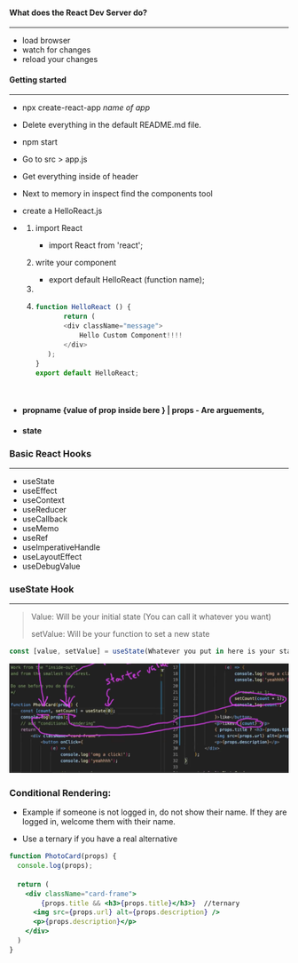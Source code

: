 #### What does the React Dev Server do?

---

- load browser
- watch for changes
- reload your changes



#### Getting started

----

* npx create-react-app *name of app*

* Delete everything in the default README.md file. 

* npm start

* Go to src > app.js

* Get everything inside of header

* Next to memory in inspect find the components tool

* create a HelloReact.js

* 1. import React

     - import React from 'react';

  2. write your component

     - export default HelloReact (function name); 

  3. 

  4. ```javascript
     function HelloReact () {
     		return (
     		<div className="message">
     		  	Hello Custom Component!!!!
     		</div>
     	);
     }
     export default HelloReact;
     ```


​     

* #### propname {value of prop inside bere } | props - Are arguements, 

* #### state

  ### 

### Basic React Hooks

---

* useState
* useEffect
* useContext
* useReducer
* useCallback
* useMemo
* useRef
* useImperativeHandle
* useLayoutEffect
* useDebugValue



### useState Hook

-----

> Value:  Will be your initial state (You can call it whatever you want)
>
> setValue: Will be your function to set a new state

```jsx
const [value, setValue] = useState(Whatever you put in here is your starter value)

```

![useState](https://github.com/mculep/all-notes/blob/main/assets/useState.png)


### Conditional Rendering: 

* Example if someone is not logged in, do not show their name. If they are logged in,  welcome them with   their name. 

* Use a ternary if you have a real alternative



```jsx
function PhotoCard(props) {
  console.log(props);
  
  return (
  	<div className="card-frame">
    	{props.title && <h3>{props.title}</h3>}  //ternary
      <img src={props.url} alt={props.description} />
      <p>{props.description}</p>
    </div>
  )
}
```

